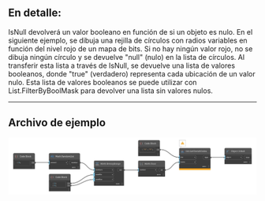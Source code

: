 ## En detalle:
IsNull devolverá un valor booleano en función de si un objeto es nulo. En el siguiente ejemplo, se dibuja una rejilla de círculos con radios variables en función del nivel rojo de un mapa de bits. Si no hay ningún valor rojo, no se dibuja ningún círculo y se devuelve "null" (nulo) en la lista de círculos. Al transferir esta lista a través de IsNull, se devuelve una lista de valores booleanos, donde "true" (verdadero) representa cada ubicación de un valor nulo. Esta lista de valores booleanos se puede utilizar con List.FilterByBoolMask para devolver una lista sin valores nulos.
___
## Archivo de ejemplo

![IsNull](./DSCore.Object.IsNull_img.jpg)

